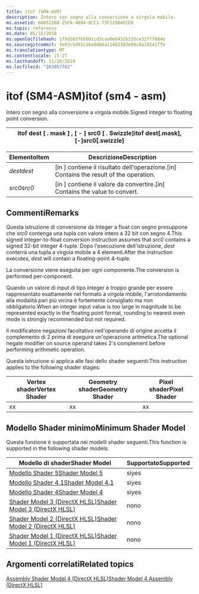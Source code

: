 ```yaml
---
title: itof (SM4-ASM)
description: Intero con segno alla conversione a virgola mobile.
ms.assetid: 60652168-25FA-4084-8CC1-73F12984ECED
ms.topic: reference
ms.date: 05/31/2018
ms.openlocfilehash: 1f9d262f65801cd2caa0e6432b335ce32fff0d4e
ms.sourcegitcommit: fe03c5d92ca6a0d66a114b2303e99c0a19241ffb
ms.translationtype: MT
ms.contentlocale: it-IT
ms.lasthandoff: 11/20/2019
ms.locfileid: "103857782"
---
```

# <a name="itof-sm4---asm"></a><span data-ttu-id="80eae-103">itof (SM4-ASM)</span><span class="sxs-lookup"><span data-stu-id="80eae-103">itof (sm4 - asm)</span></span>

<span data-ttu-id="80eae-104">Intero con segno alla conversione a virgola mobile.</span><span class="sxs-lookup"><span data-stu-id="80eae-104">Signed integer to floating point conversion.</span></span>



| <span data-ttu-id="80eae-105">itof dest \[ . mask \] , \[ - \] src0 \[ . Swizzle\]</span><span class="sxs-lookup"><span data-stu-id="80eae-105">itof dest\[.mask\], \[-\]src0\[.swizzle\]</span></span> |
|-------------------------------------------|



 



| <span data-ttu-id="80eae-106">Elemento</span><span class="sxs-lookup"><span data-stu-id="80eae-106">Item</span></span>                                                            | <span data-ttu-id="80eae-107">Descrizione</span><span class="sxs-lookup"><span data-stu-id="80eae-107">Description</span></span>                                             |
|-----------------------------------------------------------------|---------------------------------------------------------|
| <span data-ttu-id="80eae-108"><span id="dest"></span><span id="DEST"></span>*dest*</span><span class="sxs-lookup"><span data-stu-id="80eae-108"><span id="dest"></span><span id="DEST"></span>*dest*</span></span><br/> | <span data-ttu-id="80eae-109">\[in \] contiene il risultato dell'operazione.</span><span class="sxs-lookup"><span data-stu-id="80eae-109">\[in\] Contains the result of the operation.</span></span><br/> |
| <span data-ttu-id="80eae-110"><span id="src0"></span><span id="SRC0"></span>*src0*</span><span class="sxs-lookup"><span data-stu-id="80eae-110"><span id="src0"></span><span id="SRC0"></span>*src0*</span></span><br/> | <span data-ttu-id="80eae-111">\[in \] contiene il valore da convertire.</span><span class="sxs-lookup"><span data-stu-id="80eae-111">\[in\] Contains the value to convert.</span></span><br/>        |



 

## <a name="remarks"></a><span data-ttu-id="80eae-112">Commenti</span><span class="sxs-lookup"><span data-stu-id="80eae-112">Remarks</span></span>

<span data-ttu-id="80eae-113">Questa istruzione di conversione da Integer a float con segno presuppone che *src0* contenga una tupla con valore intero a 32 bit con segno 4.</span><span class="sxs-lookup"><span data-stu-id="80eae-113">This signed integer-to-float conversion instruction assumes that *src0* contains a signed 32-bit integer 4-tuple.</span></span> <span data-ttu-id="80eae-114">Dopo l'esecuzione dell'istruzione, *dest* conterrà una tupla a virgola mobile a 4 elementi.</span><span class="sxs-lookup"><span data-stu-id="80eae-114">After the instruction executes, *dest* will contain a floating-point 4-tuple.</span></span>

<span data-ttu-id="80eae-115">La conversione viene eseguita per ogni componente.</span><span class="sxs-lookup"><span data-stu-id="80eae-115">The conversion is performed per-component.</span></span>

<span data-ttu-id="80eae-116">Quando un valore di input di tipo Integer è troppo grande per essere rappresentato esattamente nel formato a virgola mobile, l'arrotondamento alla modalità pari più vicina è fortemente consigliato ma non obbligatorio.</span><span class="sxs-lookup"><span data-stu-id="80eae-116">When an integer input value is too large in magnitude to be represented exactly in the floating point format, rounding to nearest even mode is strongly recommended but not required.</span></span>

<span data-ttu-id="80eae-117">Il modificatore negazioni facoltativo nell'operando di origine accetta il complemento di 2 prima di eseguire un'operazione aritmetica.</span><span class="sxs-lookup"><span data-stu-id="80eae-117">The optional negate modifier on source operand takes 2's complement before performing arithmetic operation.</span></span>

<span data-ttu-id="80eae-118">Questa istruzione si applica alle fasi dello shader seguenti:</span><span class="sxs-lookup"><span data-stu-id="80eae-118">This instruction applies to the following shader stages:</span></span>



| <span data-ttu-id="80eae-119">Vertex shader</span><span class="sxs-lookup"><span data-stu-id="80eae-119">Vertex Shader</span></span> | <span data-ttu-id="80eae-120">Geometry shader</span><span class="sxs-lookup"><span data-stu-id="80eae-120">Geometry Shader</span></span> | <span data-ttu-id="80eae-121">Pixel shader</span><span class="sxs-lookup"><span data-stu-id="80eae-121">Pixel Shader</span></span> |
|---------------|-----------------|--------------|
| <span data-ttu-id="80eae-122">x</span><span class="sxs-lookup"><span data-stu-id="80eae-122">x</span></span>             | <span data-ttu-id="80eae-123">x</span><span class="sxs-lookup"><span data-stu-id="80eae-123">x</span></span>               | <span data-ttu-id="80eae-124">x</span><span class="sxs-lookup"><span data-stu-id="80eae-124">x</span></span>            |



 

## <a name="minimum-shader-model"></a><span data-ttu-id="80eae-125">Modello Shader minimo</span><span class="sxs-lookup"><span data-stu-id="80eae-125">Minimum Shader Model</span></span>

<span data-ttu-id="80eae-126">Questa funzione è supportata nei modelli shader seguenti.</span><span class="sxs-lookup"><span data-stu-id="80eae-126">This function is supported in the following shader models.</span></span>



| <span data-ttu-id="80eae-127">Modello di shader</span><span class="sxs-lookup"><span data-stu-id="80eae-127">Shader Model</span></span>                                              | <span data-ttu-id="80eae-128">Supportato</span><span class="sxs-lookup"><span data-stu-id="80eae-128">Supported</span></span> |
|-----------------------------------------------------------|-----------|
| [<span data-ttu-id="80eae-129">Modello Shader 5</span><span class="sxs-lookup"><span data-stu-id="80eae-129">Shader Model 5</span></span>](d3d11-graphics-reference-sm5.md)        | <span data-ttu-id="80eae-130">sì</span><span class="sxs-lookup"><span data-stu-id="80eae-130">yes</span></span>       |
| [<span data-ttu-id="80eae-131">Modello Shader 4,1</span><span class="sxs-lookup"><span data-stu-id="80eae-131">Shader Model 4.1</span></span>](dx-graphics-hlsl-sm4.md)              | <span data-ttu-id="80eae-132">sì</span><span class="sxs-lookup"><span data-stu-id="80eae-132">yes</span></span>       |
| [<span data-ttu-id="80eae-133">Modello Shader 4</span><span class="sxs-lookup"><span data-stu-id="80eae-133">Shader Model 4</span></span>](dx-graphics-hlsl-sm4.md)                | <span data-ttu-id="80eae-134">sì</span><span class="sxs-lookup"><span data-stu-id="80eae-134">yes</span></span>       |
| [<span data-ttu-id="80eae-135">Shader Model 3 (DirectX HLSL)</span><span class="sxs-lookup"><span data-stu-id="80eae-135">Shader Model 3 (DirectX HLSL)</span></span>](dx-graphics-hlsl-sm3.md) | <span data-ttu-id="80eae-136">no</span><span class="sxs-lookup"><span data-stu-id="80eae-136">no</span></span>        |
| [<span data-ttu-id="80eae-137">Shader Model 2 (DirectX HLSL)</span><span class="sxs-lookup"><span data-stu-id="80eae-137">Shader Model 2 (DirectX HLSL)</span></span>](dx-graphics-hlsl-sm2.md) | <span data-ttu-id="80eae-138">no</span><span class="sxs-lookup"><span data-stu-id="80eae-138">no</span></span>        |
| [<span data-ttu-id="80eae-139">Shader Model 1 (DirectX HLSL)</span><span class="sxs-lookup"><span data-stu-id="80eae-139">Shader Model 1 (DirectX HLSL)</span></span>](dx-graphics-hlsl-sm1.md) | <span data-ttu-id="80eae-140">no</span><span class="sxs-lookup"><span data-stu-id="80eae-140">no</span></span>        |



 

## <a name="related-topics"></a><span data-ttu-id="80eae-141">Argomenti correlati</span><span class="sxs-lookup"><span data-stu-id="80eae-141">Related topics</span></span>

<dl> <dt>

[<span data-ttu-id="80eae-142">Assembly Shader Model 4 (DirectX HLSL)</span><span class="sxs-lookup"><span data-stu-id="80eae-142">Shader Model 4 Assembly (DirectX HLSL)</span></span>](dx-graphics-hlsl-sm4-asm.md)
</dt> </dl>

 

 





